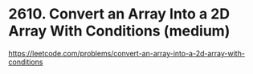 # 2610. Convert an Array Into a 2D Array With Conditions (medium)

https://leetcode.com/problems/convert-an-array-into-a-2d-array-with-conditions
